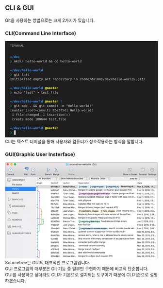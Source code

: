 ## CLI & GUI

Git을 사용하는 방법으로는 크게 2가지가 있습니다. <br />

### CLI(Command Line Interface)
![CLI](./img/cli.png)<br />
CLI는 텍스트 터미널을 통해 사용자와 컴퓨터가 상호작용하는 방식을 말합니다.


### GUI(Graphic User Insterface)
![sourcetree](./img/sourcetree.png)<br />
Sourcetree는 GUI의 대표적인 프로그램입니다. <br />
GUI 프로그램의 대부분은 Git 기능 중 일부만 구현하기 때문에 비교적 단순합니다. <br />
GUI를 사용하고 싶더라도 CLI가 기본으로 설치되는 도구이기 때문에 CLI기준으로 설명하겠습니다. <br />

